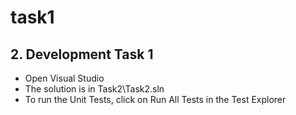 # task1

## 2. Development Task 1

* Open Visual Studio
* The solution is in Task2\Task2.sln
* To run the Unit Tests, click on Run All Tests in the Test Explorer
